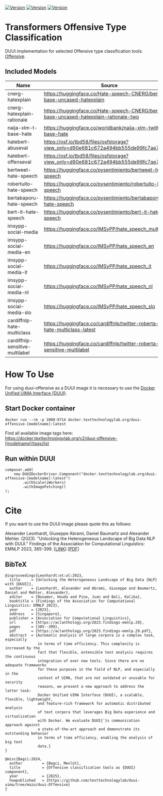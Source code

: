 [![Version](https://img.shields.io/static/v1?label=Python&message=3.12&color=green)]()
[![Version](https://img.shields.io/static/v1?label=Transformers&message=4.52.4&color=yellow)]()
[![Version](https://img.shields.io/static/v1?label=Torch&message=2.6.0&color=red)]()

# Transformers Offensive Type Classification

DUUI implementation for selected Offensive type classification tools: [Offensive](https://huggingface.co/models?search=offensive).
## Included Models

| Name                            | Source                                                                        | Revision                            | Languages          |
|---------------------------------|-------------------------------------------------------------------------------|-------------------------------------|--------------------|
| cnerg-hatexplain                | https://huggingface.co/Hate-speech-CNERG/bert-base-uncased-hatexplain         | e487c81b768c7532bf474bd5e486dedea4cf3848 | EN                 |
| cnerg-hatexplain-rationale      | https://huggingface.co/Hate-speech-CNERG/bert-base-uncased-hatexplain-rationale-two | 7b1a724a178c639a4b3446c0ff8f13d19be4f471 | EN                 |
| naija-xlm-t-base-hate           | https://huggingface.co/worldbank/naija-xlm-twitter-base-hate                  | 49fe8d380c290260b73e16ea005454ee28b27e5f | EN,HA,YO,IG,PIDGIN |
| hatebert-abuseval               | https://osf.io/tbd58/files/osfstorage?view_only=d90e681c672a494bb555de99fc7ae780 | d90e681c672a494bb555de99fc7ae780    | EN                 |
| hatebert-offenseval             | https://osf.io/tbd58/files/osfstorage?view_only=d90e681c672a494bb555de99fc7ae780 | d90e681c672a494bb555de99fc7ae780    | EN                 |
| bertweet-hate-speech            | https://huggingface.co/pysentimiento/bertweet-hate-speech                     | d9925de199f48face0d7026f07c3b492c423bbc0 | EN                 |
| robertuito-hate-speech          | https://huggingface.co/pysentimiento/robertuito-hate-speech                   | db125ee7be2ad74457b900ae49a7e0f14f7a496c | ES                 |
| bertabaporu-hate-speech         | https://huggingface.co/pysentimiento/bertabaporu-pt-hate-speech               | 9d50687a13df38c7d2fdf4b2227eb28c006214de | PT                 |
| bert-it-hate-speech             | https://huggingface.co/pysentimiento/bert-it-hate-speech                      | 627bbee98534e5bfbbc771fc6c7ecb35ffbfe90a | IT                 |
| imsypp-social-media             | https://huggingface.co/IMSyPP/hate_speech_multilingual                        | 2045782c975894635c4221a1d44aa23b24f0103e | MULTI              |
| imsypp-social-media-en          | https://huggingface.co/IMSyPP/hate_speech_en                                  | 6dc7c7d81577a178a48d484f72cca334f44c7f69 | EN                 |
| imsypp-social-media-it          | https://huggingface.co/IMSyPP/hate_speech_it                                  | 46e36cd04dce8d3517b8014ce782ecc5306e2106 | IT                 |
| imsypp-social-media-nl          | https://huggingface.co/IMSyPP/hate_speech_nl                                  | 571af0e4558288a3f1c249b5bfd1da8149a584a7 | NL                 |
| imsypp-social-media-slo         | https://huggingface.co/IMSyPP/hate_speech_slo                                 | 910059d15a0b554deb5591edc166015bd78848be | SLO                |
| cardiffnlp-hate-multiclass      | https://huggingface.co/cardiffnlp/twitter-roberta-base-hate-multiclass-latest                                  | b9a303f920f8527ac4151e65953c04505fdf0587 | EN                 |
| cardiffnlp-sensitive-multilabel | https://huggingface.co/cardiffnlp/twitter-roberta-large-sensitive-multilabel                                      | e362dc65d7042ac79d5893d250ba60be7d73ef39 | EN                 |



# How To Use

For using duui-offensive as a DUUI image it is necessary to use the [Docker Unified UIMA Interface (DUUI)](https://github.com/texttechnologylab/DockerUnifiedUIMAInterface).

## Start Docker container

```
docker run --rm -p 1000:9714 docker.texttechnologylab.org/duui-offensive-[modelname]:latest
```

Find all available image tags here: https://docker.texttechnologylab.org/v2/duui-offensive-[modelname]/tags/list

## Run within DUUI

```
composer.add(
    new DUUIDockerDriver.Component("docker.texttechnologylab.org/duui-offensive-[modelname]:latest")
        .withScale(iWorkers)
        .withImageFetching()
);
```

# Cite

If you want to use the DUUI image please quote this as follows:

Alexander Leonhardt, Giuseppe Abrami, Daniel Baumartz and Alexander Mehler. (2023). "Unlocking the Heterogeneous Landscape of Big Data NLP with DUUI." Findings of the Association for Computational Linguistics: EMNLP 2023, 385–399. [[LINK](https://aclanthology.org/2023.findings-emnlp.29)] [[PDF](https://aclanthology.org/2023.findings-emnlp.29.pdf)] 

## BibTeX

```
@inproceedings{Leonhardt:et:al:2023,
  title     = {Unlocking the Heterogeneous Landscape of Big Data {NLP} with {DUUI}},
  author    = {Leonhardt, Alexander and Abrami, Giuseppe and Baumartz, Daniel and Mehler, Alexander},
  editor    = {Bouamor, Houda and Pino, Juan and Bali, Kalika},
  booktitle = {Findings of the Association for Computational Linguistics: EMNLP 2023},
  year      = {2023},
  address   = {Singapore},
  publisher = {Association for Computational Linguistics},
  url       = {https://aclanthology.org/2023.findings-emnlp.29},
  pages     = {385--399},
  pdf       = {https://aclanthology.org/2023.findings-emnlp.29.pdf},
  abstract  = {Automatic analysis of large corpora is a complex task, especially
               in terms of time efficiency. This complexity is increased by the
               fact that flexible, extensible text analysis requires the continuous
               integration of ever new tools. Since there are no adequate frameworks
               for these purposes in the field of NLP, and especially in the
               context of UIMA, that are not outdated or unusable for security
               reasons, we present a new approach to address the latter task:
               Docker Unified UIMA Interface (DUUI), a scalable, flexible, lightweight,
               and feature-rich framework for automatic distributed analysis
               of text corpora that leverages Big Data experience and virtualization
               with Docker. We evaluate DUUI{'}s communication approach against
               a state-of-the-art approach and demonstrate its outstanding behavior
               in terms of time efficiency, enabling the analysis of big text
               data.}
}

@misc{Bagci:2024,
  author         = {Bagci, Mevlüt},
  title          = {Offensive classification tools as {DUUI} component},
  year           = {2025},
  howpublished   = {https://github.com/texttechnologylab/duui-uima/tree/main/duui-Offensive}
}

```
